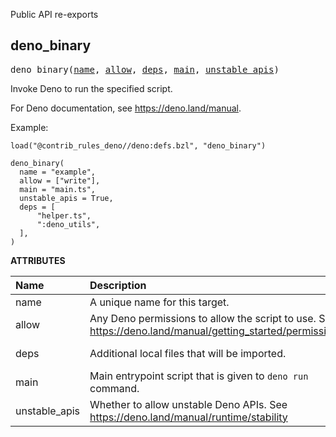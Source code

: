 <!-- Generated with Stardoc: http://skydoc.bazel.build -->

Public API re-exports

<a id="#deno_binary"></a>

## deno_binary

<pre>
deno_binary(<a href="#deno_binary-name">name</a>, <a href="#deno_binary-allow">allow</a>, <a href="#deno_binary-deps">deps</a>, <a href="#deno_binary-main">main</a>, <a href="#deno_binary-unstable_apis">unstable_apis</a>)
</pre>

Invoke Deno to run the specified script.

For Deno documentation, see https://deno.land/manual.

Example:
```starlark
load("@contrib_rules_deno//deno:defs.bzl", "deno_binary")

deno_binary(
  name = "example",
  allow = ["write"],
  main = "main.ts",
  unstable_apis = True,
  deps = [
      "helper.ts",
      ":deno_utils",
  ],
)
```


**ATTRIBUTES**


| Name  | Description | Type | Mandatory | Default |
| :------------- | :------------- | :------------- | :------------- | :------------- |
| <a id="deno_binary-name"></a>name |  A unique name for this target.   | <a href="https://bazel.build/docs/build-ref.html#name">Name</a> | required |  |
| <a id="deno_binary-allow"></a>allow |  Any Deno permissions to allow the script to use. See https://deno.land/manual/getting_started/permissions   | List of strings | optional | [] |
| <a id="deno_binary-deps"></a>deps |  Additional local files that will be imported.   | <a href="https://bazel.build/docs/build-ref.html#labels">List of labels</a> | optional | [] |
| <a id="deno_binary-main"></a>main |  Main entrypoint script that is given to <code>deno run</code> command.   | <a href="https://bazel.build/docs/build-ref.html#labels">Label</a> | required |  |
| <a id="deno_binary-unstable_apis"></a>unstable_apis |  Whether to allow unstable Deno APIs. See https://deno.land/manual/runtime/stability   | Boolean | optional | False |


